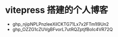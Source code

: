 # vitepress 搭建的个人博客
- 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
- 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